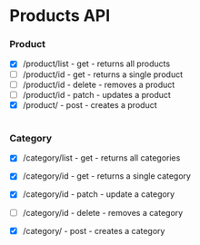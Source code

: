 # Products API


### Product
-   [x] /product/list - get - returns all products
-   [ ] /product/id - get - returns a single product
-   [ ] /product/id - delete - removes a product
-   [ ] /product/id - patch - updates a product
-   [x] /product/ - post - creates a product

#

### Category
-   [x] /category/list - get - returns all categories
-   [x] /category/id - get - returns a single category
-   [x] /category/id - patch - update a category
-   [ ] /category/id - delete - removes a category
-   [x] /category/ - post - creates a category

